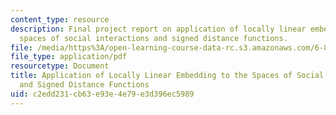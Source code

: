 ```yaml
---
content_type: resource
description: Final project report on application of locally linear embedding to the
  spaces of social interactions and signed distance functions.
file: /media/https%3A/open-learning-course-data-rc.s3.amazonaws.com/6-881-representation-and-modeling-for-image-analysis-spring-2005/c2edd231cb63e93e4e79e3d396ec5989_6881_varshney.pdf
file_type: application/pdf
resourcetype: Document
title: Application of Locally Linear Embedding to the Spaces of Social Interactions
  and Signed Distance Functions
uid: c2edd231-cb63-e93e-4e79-e3d396ec5989
---
```

